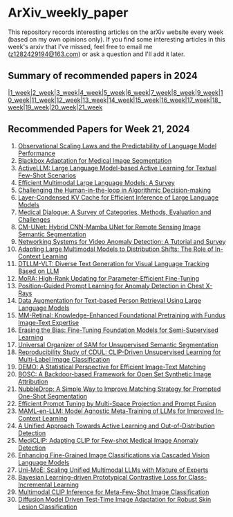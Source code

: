 # ArXiv_weekly_paper
This repository records interesting articles on the arXiv website every week (based on my own opinions only).
If you find some interesting articles in this week's arxiv that I've missed, feel free to email me (z1282429194@163.com) or ask a question and I'll add it later.

## Summary of recommended papers in 2024
<!-- | | | | |
|--------|--------|--------|--------| -->
|[1_week](https://github.com/Fatflower/ArXiv_weekly_paper/blob/main/2024/1_week.md)|[2_week](https://github.com/Fatflower/ArXiv_weekly_paper/blob/main/2024/2_week.md)|[3_week](https://github.com/Fatflower/ArXiv_weekly_paper/blob/main/2024/3_week.md)|[4_week](https://github.com/Fatflower/ArXiv_weekly_paper/blob/main/2024/4_week.md)|[5_week](https://github.com/Fatflower/ArXiv_weekly_paper/blob/main/2024/5_week.md)|[6_week](https://github.com/Fatflower/ArXiv_weekly_paper/blob/main/2024/6_week.md)|[7_week](https://github.com/Fatflower/ArXiv_weekly_paper/blob/main/2024/7_week.md)|[8_week](https://github.com/Fatflower/ArXiv_weekly_paper/blob/main/2024/8_week.md)|[9_week](https://github.com/Fatflower/ArXiv_weekly_paper/blob/main/2024/9_week.md)|[10_week](https://github.com/Fatflower/ArXiv_weekly_paper/blob/main/2024/10_week.md)|[11_week](https://github.com/Fatflower/ArXiv_weekly_paper/blob/main/2024/11_week.md)|[12_week](https://github.com/Fatflower/ArXiv_weekly_paper/blob/main/2024/12_week.md)|[13_week](https://github.com/Fatflower/ArXiv_weekly_paper/blob/main/2024/13_week.md)|[14_week](https://github.com/Fatflower/ArXiv_weekly_paper/blob/main/2024/14_week.md)|[15_week](https://github.com/Fatflower/ArXiv_weekly_paper/blob/main/2024/15_week.md)|[16_week](https://github.com/Fatflower/ArXiv_weekly_paper/blob/main/2024/16_week.md)|[17_week](https://github.com/Fatflower/ArXiv_weekly_paper/blob/main/2024/17_week.md)|[18_week](https://github.com/Fatflower/ArXiv_weekly_paper/blob/main/2024/18_week.md)|[19_week](https://github.com/Fatflower/ArXiv_weekly_paper/blob/main/2024/19_week.md)|[20_week](https://github.com/Fatflower/ArXiv_weekly_paper/blob/main/2024/20_week.md)|[21_week](https://github.com/Fatflower/ArXiv_weekly_paper/blob/main/2024/21_week.md)

<!-- | | | | | -->

## Recommended Papers for Week 21, 2024
1. [Observational Scaling Laws and the Predictability of Language Model Performance](https://arxiv.org/abs/2405.10938)
2. [Blackbox Adaptation for Medical Image Segmentation](https://arxiv.org/abs/2405.10913)
3. [ActiveLLM: Large Language Model-based Active Learning for Textual Few-Shot Scenarios](https://arxiv.org/abs/2405.10808)
4. [Efficient Multimodal Large Language Models: A Survey](https://arxiv.org/abs/2405.10739)
5. [Challenging the Human-in-the-loop in Algorithmic Decision-making](https://arxiv.org/abs/2405.10706)
6. [Layer-Condensed KV Cache for Efficient Inference of Large Language Models](https://arxiv.org/abs/2405.10637)
7. [Medical Dialogue: A Survey of Categories, Methods, Evaluation and Challenges](https://arxiv.org/abs/2405.10630)
8. [CM-UNet: Hybrid CNN-Mamba UNet for Remote Sensing Image Semantic Segmentation](https://arxiv.org/abs/2405.10530)
9. [Networking Systems for Video Anomaly Detection: A Tutorial and Survey](https://arxiv.org/abs/2405.10347)
10. [Adapting Large Multimodal Models to Distribution Shifts: The Role of In-Context Learning](https://arxiv.org/abs/2405.12217)
11. [DTLLM-VLT: Diverse Text Generation for Visual Language Tracking Based on LLM](https://arxiv.org/abs/2405.12139)
12. [MoRA: High-Rank Updating for Parameter-Efficient Fine-Tuning](https://arxiv.org/abs/2405.12130)
13. [Position-Guided Prompt Learning for Anomaly Detection in Chest X-Rays](https://arxiv.org/abs/2405.11976)
14. [Data Augmentation for Text-based Person Retrieval Using Large Language Models](https://arxiv.org/abs/2405.11971)
15. [MM-Retinal: Knowledge-Enhanced Foundational Pretraining with Fundus Image-Text Expertise](https://arxiv.org/abs/2405.11793)
16. [Erasing the Bias: Fine-Tuning Foundation Models for Semi-Supervised Learning](https://arxiv.org/abs/2405.11756)
17. [Universal Organizer of SAM for Unsupervised Semantic Segmentation](https://arxiv.org/abs/2405.11742)
18. [Reproducibility Study of CDUL: CLIP-Driven Unsupervised Learning for Multi-Label Image Classification](https://arxiv.org/abs/2405.11574)
19. [DEMO: A Statistical Perspective for Efficient Image-Text Matching](https://arxiv.org/abs/2405.11496)
20. [BOSC: A Backdoor-based Framework for Open Set Synthetic Image Attribution](https://arxiv.org/abs/2405.11491)
21. [NubbleDrop: A Simple Way to Improve Matching Strategy for Prompted One-Shot Segmentation](https://arxiv.org/abs/2405.11476)
22. [Efficient Prompt Tuning by Multi-Space Projection and Prompt Fusion](https://arxiv.org/abs/2405.11464)
23. [MAML-en-LLM: Model Agnostic Meta-Training of LLMs for Improved In-Context Learning](https://arxiv.org/abs/2405.11446)
24. [A Unified Approach Towards Active Learning and Out-of-Distribution Detection](https://arxiv.org/abs/2405.11337)
25. [MediCLIP: Adapting CLIP for Few-shot Medical Image Anomaly Detection](https://arxiv.org/abs/2405.11315)
26. [Enhancing Fine-Grained Image Classifications via Cascaded Vision Language Models](https://arxiv.org/abs/2405.11301)
27. [Uni-MoE: Scaling Unified Multimodal LLMs with Mixture of Experts](https://arxiv.org/abs/2405.11273)
28. [Bayesian Learning-driven Prototypical Contrastive Loss for Class-Incremental Learning](https://arxiv.org/abs/2405.11067)
29. [Multimodal CLIP Inference for Meta-Few-Shot Image Classification](https://arxiv.org/abs/2405.10954)
30. [Diffusion Model Driven Test-Time Image Adaptation for Robust Skin Lesion Classification](https://arxiv.org/abs/2405.11289)